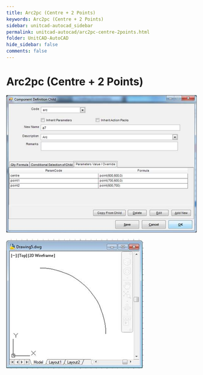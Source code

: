 ```yaml
---
title: Arc2pc (Centre + 2 Points)
keywords: Arc2pc (Centre + 2 Points)
sidebar: unitcad-autocad_sidebar
permalink: unitcad-autocad/arc2pc-centre-2points.html
folder: UnitCAD-AutoCAD
hide_sidebar: false
comments: false
---
```

# Arc2pc (Centre + 2 Points)


![](/images/arc2pc-comp-def-child.jpg)

![](/images/arc2pc-drawing5.jpg)
